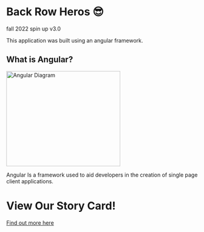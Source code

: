 # Back Row Heros :sunglasses:
fall 2022 spin up v3.0

This application was built using an angular framework.

## What is Angular?
<img src="https://www.ngdevelop.tech/wp-content/uploads/2017/12/Angular_Architecture.png" alt="Angular Diagram" style="height: 250px; width:300px;"/>

Angular Is a framework used to aid developers in the creation of single page client applications. 


# View Our Story Card!

[Find out more here](https://gist.github.com/tgwisdom/a3ed88718e4b0d9567435fa448f34730 "Our Gist!")
